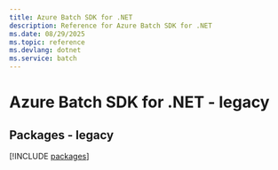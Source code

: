 ```yaml
---
title: Azure Batch SDK for .NET
description: Reference for Azure Batch SDK for .NET
ms.date: 08/29/2025
ms.topic: reference
ms.devlang: dotnet
ms.service: batch
---
```

# Azure Batch SDK for .NET - legacy
## Packages - legacy
[!INCLUDE [packages](batch-index.md)]